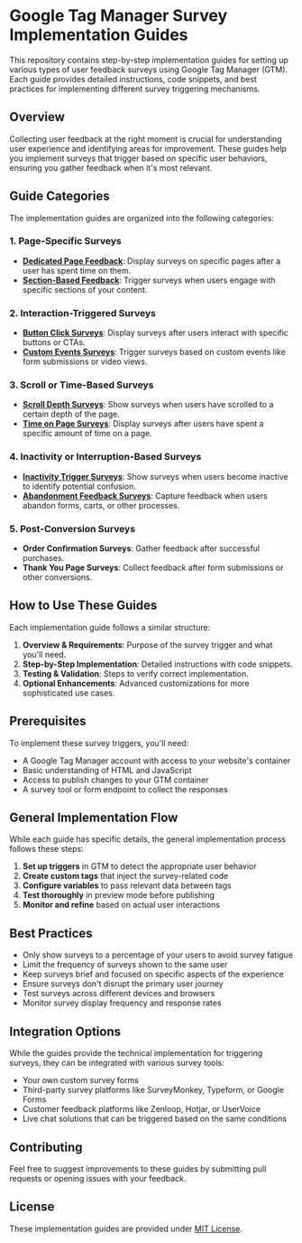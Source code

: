 # Google Tag Manager Survey Implementation Guides

This repository contains step-by-step implementation guides for setting up various types of user feedback surveys using Google Tag Manager (GTM). Each guide provides detailed instructions, code snippets, and best practices for implementing different survey triggering mechanisms.

## Overview

Collecting user feedback at the right moment is crucial for understanding user experience and identifying areas for improvement. These guides help you implement surveys that trigger based on specific user behaviors, ensuring you gather feedback when it's most relevant.

## Guide Categories

The implementation guides are organized into the following categories:

### 1. Page-Specific Surveys
- **[Dedicated Page Feedback](1_page_specific_surveys/dedicated_page_feedback.md)**: Display surveys on specific pages after a user has spent time on them.
- **[Section-Based Feedback](1_page_specific_surveys/section_based_feedback.md)**: Trigger surveys when users engage with specific sections of your content.

### 2. Interaction-Triggered Surveys
- **[Button Click Surveys](2_interaction_triggered_surveys/button_clicks.md)**: Display surveys after users interact with specific buttons or CTAs.
- **[Custom Events Surveys](2_interaction_triggered_surveys/custom_events.md)**: Trigger surveys based on custom events like form submissions or video views.

### 3. Scroll or Time-Based Surveys
- **[Scroll Depth Surveys](3_scroll_time_based_surveys/scroll_depth.md)**: Show surveys when users have scrolled to a certain depth of the page.
- **[Time on Page Surveys](3_scroll_time_based_surveys/time_on_page.md)**: Display surveys after users have spent a specific amount of time on a page.

### 4. Inactivity or Interruption-Based Surveys
- **[Inactivity Trigger Surveys](4_inactivity_interruption_surveys/inactivity_trigger.md)**: Show surveys when users become inactive to identify potential confusion.
- **[Abandonment Feedback Surveys](4_inactivity_interruption_surveys/abandonment_feedback.md)**: Capture feedback when users abandon forms, carts, or other processes.

### 5. Post-Conversion Surveys
- **Order Confirmation Surveys**: Gather feedback after successful purchases.
- **Thank You Page Surveys**: Collect feedback after form submissions or other conversions.

## How to Use These Guides

Each implementation guide follows a similar structure:

1. **Overview & Requirements**: Purpose of the survey trigger and what you'll need.
2. **Step-by-Step Implementation**: Detailed instructions with code snippets.
3. **Testing & Validation**: Steps to verify correct implementation.
4. **Optional Enhancements**: Advanced customizations for more sophisticated use cases.

## Prerequisites

To implement these survey triggers, you'll need:

- A Google Tag Manager account with access to your website's container
- Basic understanding of HTML and JavaScript
- Access to publish changes to your GTM container
- A survey tool or form endpoint to collect the responses

## General Implementation Flow

While each guide has specific details, the general implementation process follows these steps:

1. **Set up triggers** in GTM to detect the appropriate user behavior
2. **Create custom tags** that inject the survey-related code
3. **Configure variables** to pass relevant data between tags
4. **Test thoroughly** in preview mode before publishing
5. **Monitor and refine** based on actual user interactions

## Best Practices

- Only show surveys to a percentage of your users to avoid survey fatigue
- Limit the frequency of surveys shown to the same user
- Keep surveys brief and focused on specific aspects of the experience
- Ensure surveys don't disrupt the primary user journey
- Test surveys across different devices and browsers
- Monitor survey display frequency and response rates

## Integration Options

While the guides provide the technical implementation for triggering surveys, they can be integrated with various survey tools:

- Your own custom survey forms
- Third-party survey platforms like SurveyMonkey, Typeform, or Google Forms
- Customer feedback platforms like Zenloop, Hotjar, or UserVoice
- Live chat solutions that can be triggered based on the same conditions

## Contributing

Feel free to suggest improvements to these guides by submitting pull requests or opening issues with your feedback.

## License

These implementation guides are provided under [MIT License](LICENSE). 